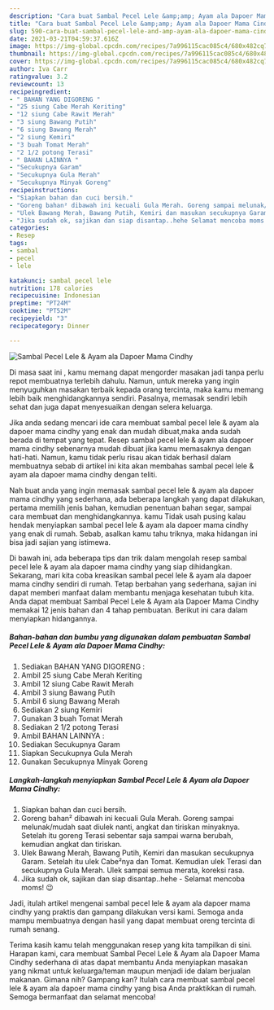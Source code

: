 ```yaml
---
description: "Cara buat Sambal Pecel Lele &amp;amp; Ayam ala Dapoer Mama Cindhy Sederhana dan Mudah Dibuat"
title: "Cara buat Sambal Pecel Lele &amp;amp; Ayam ala Dapoer Mama Cindhy Sederhana dan Mudah Dibuat"
slug: 590-cara-buat-sambal-pecel-lele-and-amp-ayam-ala-dapoer-mama-cindhy-sederhana-dan-mudah-dibuat
date: 2021-03-21T04:59:37.616Z
image: https://img-global.cpcdn.com/recipes/7a996115cac085c4/680x482cq70/sambal-pecel-lele-ayam-ala-dapoer-mama-cindhy-foto-resep-utama.jpg
thumbnail: https://img-global.cpcdn.com/recipes/7a996115cac085c4/680x482cq70/sambal-pecel-lele-ayam-ala-dapoer-mama-cindhy-foto-resep-utama.jpg
cover: https://img-global.cpcdn.com/recipes/7a996115cac085c4/680x482cq70/sambal-pecel-lele-ayam-ala-dapoer-mama-cindhy-foto-resep-utama.jpg
author: Iva Carr
ratingvalue: 3.2
reviewcount: 13
recipeingredient:
- " BAHAN YANG DIGORENG "
- "25 siung Cabe Merah Keriting"
- "12 siung Cabe Rawit Merah"
- "3 siung Bawang Putih"
- "6 siung Bawang Merah"
- "2 siung Kemiri"
- "3 buah Tomat Merah"
- "2 1/2 potong Terasi"
- " BAHAN LAINNYA "
- "Secukupnya Garam"
- "Secukupnya Gula Merah"
- "Secukupnya Minyak Goreng"
recipeinstructions:
- "Siapkan bahan dan cuci bersih."
- "Goreng bahan² dibawah ini kecuali Gula Merah. Goreng sampai melunak/mudah saat diulek nanti, angkat dan tiriskan minyaknya. Setelah itu goreng Terasi sebentar saja sampai warna berubah, kemudian angkat dan tiriskan."
- "Ulek Bawang Merah, Bawang Putih, Kemiri dan masukan secukupnya Garam. Setelah itu ulek Cabe²nya dan Tomat. Kemudian ulek Terasi dan secukupnya Gula Merah. Ulek sampai semua merata, koreksi rasa."
- "Jika sudah ok, sajikan dan siap disantap..hehe Selamat mencoba moms! 😉"
categories:
- Resep
tags:
- sambal
- pecel
- lele

katakunci: sambal pecel lele 
nutrition: 178 calories
recipecuisine: Indonesian
preptime: "PT24M"
cooktime: "PT52M"
recipeyield: "3"
recipecategory: Dinner

---
```



![Sambal Pecel Lele &amp; Ayam ala Dapoer Mama Cindhy](https://img-global.cpcdn.com/recipes/7a996115cac085c4/680x482cq70/sambal-pecel-lele-ayam-ala-dapoer-mama-cindhy-foto-resep-utama.jpg)

Di masa  saat ini , kamu memang dapat mengorder masakan jadi tanpa perlu repot membuatnya terlebih dahulu. Namun, untuk mereka yang ingin menyuguhkan masakan terbaik kepada orang tercinta, maka kamu memang lebih baik menghidangkannya sendiri. Pasalnya, memasak sendiri lebih sehat dan juga dapat menyesuaikan dengan selera keluarga.

Jika anda sedang mencari ide cara membuat sambal pecel lele &amp; ayam ala dapoer mama cindhy yang enak dan mudah dibuat,maka anda sudah berada di tempat yang tepat. Resep sambal pecel lele &amp; ayam ala dapoer mama cindhy  sebenarnya mudah dibuat jika kamu memasaknya dengan hati-hati. Namun, kamu tidak perlu risau akan tidak berhasil dalam membuatnya 
sebab di artikel ini kita akan membahas sambal pecel lele &amp; ayam ala dapoer mama cindhy dengan teliti.  



Nah buat anda yang ingin memasak sambal pecel lele &amp; ayam ala dapoer mama cindhy yang sederhana, ada beberapa langkah yang dapat dilakukan, pertama memilih jenis bahan, kemudian penentuan bahan segar, sampai cara membuat dan menghidangkannya. kamu Tidak usah pusing kalau hendak menyiapkan sambal pecel lele &amp; ayam ala dapoer mama cindhy yang enak di rumah. Sebab, asalkan kamu  tahu triknya, maka hidangan ini bisa jadi sajian yang istimewa.

Di bawah ini, ada beberapa tips dan trik dalam mengolah resep sambal pecel lele &amp; ayam ala dapoer mama cindhy yang siap dihidangkan. Sekarang, mari kita coba kreasikan sambal pecel lele &amp; ayam ala dapoer mama cindhy sendiri di rumah. Tetap berbahan yang sederhana, sajian ini dapat memberi manfaat dalam membantu menjaga kesehatan tubuh kita. Anda dapat membuat Sambal Pecel Lele &amp; Ayam ala Dapoer Mama Cindhy memakai 12 jenis bahan dan 4 tahap pembuatan. Berikut ini cara dalam menyiapkan hidangannya.

<!--inarticleads1-->

##### Bahan-bahan dan bumbu yang digunakan dalam pembuatan Sambal Pecel Lele &amp; Ayam ala Dapoer Mama Cindhy:

1. Sediakan  BAHAN YANG DIGORENG :
1. Ambil 25 siung Cabe Merah Keriting
1. Ambil 12 siung Cabe Rawit Merah
1. Ambil 3 siung Bawang Putih
1. Ambil 6 siung Bawang Merah
1. Sediakan 2 siung Kemiri
1. Gunakan 3 buah Tomat Merah
1. Sediakan 2 1/2 potong Terasi
1. Ambil  BAHAN LAINNYA :
1. Sediakan Secukupnya Garam
1. Siapkan Secukupnya Gula Merah
1. Gunakan Secukupnya Minyak Goreng




<!--inarticleads2-->

##### Langkah-langkah menyiapkan Sambal Pecel Lele &amp; Ayam ala Dapoer Mama Cindhy:

1. Siapkan bahan dan cuci bersih.
1. Goreng bahan² dibawah ini kecuali Gula Merah. Goreng sampai melunak/mudah saat diulek nanti, angkat dan tiriskan minyaknya. Setelah itu goreng Terasi sebentar saja sampai warna berubah, kemudian angkat dan tiriskan.
1. Ulek Bawang Merah, Bawang Putih, Kemiri dan masukan secukupnya Garam. Setelah itu ulek Cabe²nya dan Tomat. Kemudian ulek Terasi dan secukupnya Gula Merah. Ulek sampai semua merata, koreksi rasa.
1. Jika sudah ok, sajikan dan siap disantap..hehe - Selamat mencoba moms! 😉




Jadi, itulah artikel mengenai  sambal pecel lele &amp; ayam ala dapoer mama cindhy  yang praktis dan gampang dilakukan versi kami. Semoga anda mampu membuatnya dengan hasil yang dapat membuat oreng tercinta di rumah senang. 

Terima kasih kamu telah menggunakan resep yang kita tampilkan di sini. Harapan kami, cara membuat  Sambal Pecel Lele &amp; Ayam ala Dapoer Mama Cindhy sederhana di atas dapat membantu Anda menyiapkan masakan yang nikmat untuk keluarga/teman maupun menjadi ide dalam berjualan makanan. Gimana nih? Gampang kan? Itulah cara membuat sambal pecel lele &amp; ayam ala dapoer mama cindhy yang bisa Anda praktikkan di rumah. Semoga bermanfaat dan selamat mencoba!

